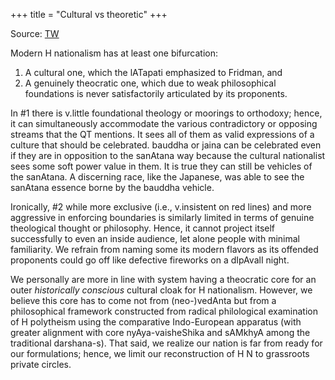 +++
title = "Cultural vs theoretic"
+++

Source: [TW](https://x.com/blog_supplement/status/1902196040775684305)

Modern H nationalism has at least one bifurcation: 

1. A cultural one, which the lATapati emphasized to Fridman, and 
2. A genuinely theocratic one, which due to weak philosophical foundations is never satisfactorily articulated by its proponents.

In #1 there is v.little foundational theology or moorings to orthodoxy; hence, it can simultaneously accommodate the various contradictory or opposing streams that the QT mentions. It sees all of them as valid expressions of a culture that should be celebrated. bauddha or jaina can be celebrated even if they are in opposition to the sanAtana way because the cultural nationalist sees some soft power value in them. It is true they can still be vehicles of the sanAtana. A discerning race, like the Japanese, was able to see the sanAtana essence borne by the bauddha vehicle.

Ironically, #2 while more exclusive (i.e., v.insistent on red lines) and more aggressive in enforcing boundaries is similarly limited in terms of genuine theological thought or philosophy. Hence, it cannot project itself successfully to even an inside audience, let alone people with minimal familiarity. We refrain from naming some its modern flavors as its offended proponents could go off like defective fireworks on a dIpAvalI night.

We personally are more in line with system having a theocratic core for an outer *historically conscious* cultural cloak for H nationalism. However, we believe this core has to come not from (neo-)vedAnta but from a philosophical framework constructed from radical philological examination of H polytheism using the comparative Indo-European apparatus (with greater alignment with core nyAya-vaisheShika and sAMkhyA among the traditional darshana-s). That said, we realize our nation is far from ready for our formulations; hence, we limit our reconstruction of H N to grassroots private circles.
